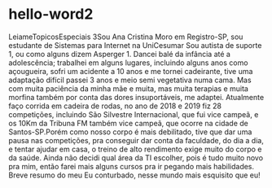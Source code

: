 # hello-word2
LeiameTopicosEspeciais
3Sou Ana Cristina Moro em Registro-SP, sou estudante de Sistemas para Internet na UniCesumar 
Sou autista de suporte 1, ou como alguns dizem Asperger 1.
Dancei balé da infância até a adolescência; trabalhei em alguns lugares, incluindo alguns anos como açougueira, sofri um acidente a 10 anos e me tornei cadeirante, tive uma adaptação difícil passei 3 anos e meio semi vegetativa numa cama.
Mas com muita paciência da minha mãe e muita, mas muita terapias e muita morfina também por conta das dores insuportáveis, me adaptei.
Atualmente faço corrida em cadeira de rodas, no ano de 2018 e 2019 fiz 28 competições, incluindo São Silvestre Internacional, que fui vice campeã, e os 10Km da Tribuna FM também vice campeã, que ocorre na cidade de Santos-SP.Porém como nosso corpo é mais debilitado, tive que dar uma pausa nas competições, pra conseguir dar conta da faculdade, do dia a dia, e tentar ajudar em casa, o treino de alto rendimento exige muito do corpo e da saúde.
Ainda não decidi qual área da TI escolher, pois é tudo muito novo pra mim, então farei mais alguns cursos pra ir pegando mais habilidades.
Breve resumo do meu Eu conturbado, nesse mundo mais esquisito que eu!
